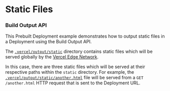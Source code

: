 # Static Files

### Build Output API

This Prebuilt Deployment example demonstrates how to output static files in a Deployment using the Build Output API.

The [`.vercel/output/static`](./.vercel/output/static) directory contains static files which will
be served globally by the [Vercel Edge Network](https://vercel.com/docs/concepts/edge-network/overview).

In this case, there are three static files which will be served at their respective paths within the `static` directory.
For example, the [`.vercel/output/static/another.html`](./.vercel/output/static/another.html) file will be served
from a `GET /another.html` HTTP request that is sent to the Deployment URL.
